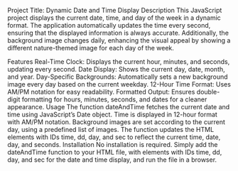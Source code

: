 
Project Title: Dynamic Date and Time Display
Description
This JavaScript project displays the current date, time, and day of the week in a dynamic format. The application automatically updates the time every second, ensuring that the displayed information is always accurate. Additionally, the background image changes daily, enhancing the visual appeal by showing a different nature-themed image for each day of the week.

Features
Real-Time Clock: Displays the current hour, minutes, and seconds, updating every second.
Date Display: Shows the current day, date, month, and year.
Day-Specific Backgrounds: Automatically sets a new background image every day based on the current weekday.
12-Hour Time Format: Uses AM/PM notation for easy readability.
Formatted Output: Ensures double-digit formatting for hours, minutes, seconds, and dates for a cleaner appearance.
Usage
The function dateAndTime fetches the current date and time using JavaScript’s Date object.
Time is displayed in 12-hour format with AM/PM notation.
Background images are set according to the current day, using a predefined list of images.
The function updates the HTML elements with IDs time, dd, day, and sec to reflect the current time, date, day, and seconds.
Installation
No installation is required. Simply add the dateAndTime function to your HTML file, with elements with IDs time, dd, day, and sec for the date and time display, and run the file in a browser.
